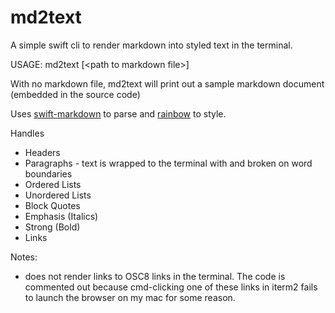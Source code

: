 # md2text

A simple swift cli to render markdown into styled text in the terminal.

USAGE:  md2text \[\<path to markdown file\>\]

With no markdown file, md2text will print out a sample markdown document (embedded in the source code)

Uses [swift-markdown](https://github.com/swiftlang/swift-markdown) to parse and [rainbow](https://github.com/onevcat/Rainbow) to style.

Handles
* Headers
* Paragraphs - text is wrapped to the terminal with and broken on word boundaries
* Ordered Lists
* Unordered Lists
* Block Quotes
* Emphasis (Italics)
* Strong (Bold)
* Links

Notes:
* does not render links to OSC8 links in the terminal.   The code is commented out because cmd-clicking one of these links in iterm2 fails to launch the browser on my mac for some reason.
